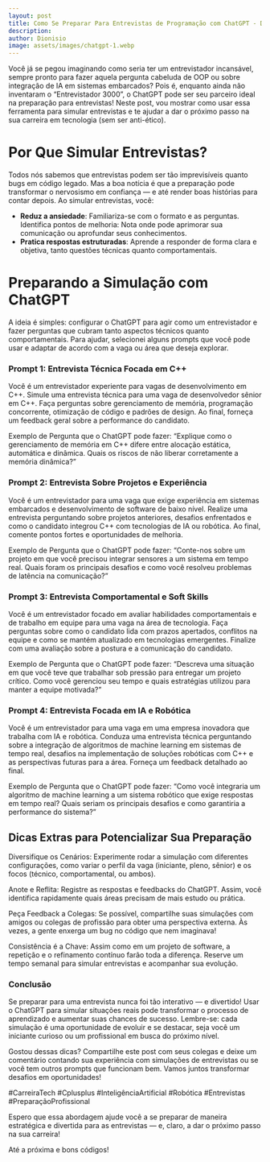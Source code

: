 ```yaml
---
layout: post
title: Como Se Preparar Para Entrevistas de Programação com ChatGPT - Dicas e Prompts
description: 
author: Dionisio
image: assets/images/chatgpt-1.webp
---
```

Você já se pegou imaginando como seria ter um entrevistador incansável, sempre pronto para fazer aquela pergunta cabeluda de OOP ou sobre integração de IA em sistemas embarcados? Pois é, enquanto ainda não inventaram o “Entrevistador 3000”, o ChatGPT pode ser seu parceiro ideal na preparação para entrevistas! Neste post, vou mostrar como usar essa ferramenta para simular entrevistas e te ajudar a dar o próximo passo na sua carreira em tecnologia (sem ser anti-ético).

# Por Que Simular Entrevistas?
Todos nós sabemos que entrevistas podem ser tão imprevisíveis quanto bugs em código legado. Mas a boa notícia é que a preparação pode transformar o nervosismo em confiança — e até render boas histórias para contar depois. Ao simular entrevistas, você:

* **Reduz a ansiedade**: Familiariza-se com o formato e as perguntas.
Identifica pontos de melhoria: Nota onde pode aprimorar sua comunicação ou aprofundar seus conhecimentos.
* **Pratica respostas estruturadas**: Aprende a responder de forma clara e objetiva, tanto questões técnicas quanto comportamentais.

# Preparando a Simulação com ChatGPT
A ideia é simples: configurar o ChatGPT para agir como um entrevistador e fazer perguntas que cubram tanto aspectos técnicos quanto comportamentais. Para ajudar, selecionei alguns prompts que você pode usar e adaptar de acordo com a vaga ou área que deseja explorar.

### Prompt 1: Entrevista Técnica Focada em C++
>
Você é um entrevistador experiente para vagas de desenvolvimento em C++. Simule uma entrevista técnica para uma vaga de desenvolvedor sênior em C++. Faça perguntas sobre gerenciamento de memória, programação concorrente, otimização de código e padrões de design. Ao final, forneça um feedback geral sobre a performance do candidato.

Exemplo de Pergunta que o ChatGPT pode fazer:
“Explique como o gerenciamento de memória em C++ difere entre alocação estática, automática e dinâmica. Quais os riscos de não liberar corretamente a memória dinâmica?”

### Prompt 2: Entrevista Sobre Projetos e Experiência
>
Você é um entrevistador para uma vaga que exige experiência em sistemas embarcados e desenvolvimento de software de baixo nível. Realize uma entrevista perguntando sobre projetos anteriores, desafios enfrentados e como o candidato integrou C++ com tecnologias de IA ou robótica. Ao final, comente pontos fortes e oportunidades de melhoria.

Exemplo de Pergunta que o ChatGPT pode fazer:
“Conte-nos sobre um projeto em que você precisou integrar sensores a um sistema em tempo real. Quais foram os principais desafios e como você resolveu problemas de latência na comunicação?”

### Prompt 3: Entrevista Comportamental e Soft Skills
>
Você é um entrevistador focado em avaliar habilidades comportamentais e de trabalho em equipe para uma vaga na área de tecnologia. Faça perguntas sobre como o candidato lida com prazos apertados, conflitos na equipe e como se mantém atualizado em tecnologias emergentes. Finalize com uma avaliação sobre a postura e a comunicação do candidato.

Exemplo de Pergunta que o ChatGPT pode fazer:
“Descreva uma situação em que você teve que trabalhar sob pressão para entregar um projeto crítico. Como você gerenciou seu tempo e quais estratégias utilizou para manter a equipe motivada?”

### Prompt 4: Entrevista Focada em IA e Robótica
>
Você é um entrevistador para uma vaga em uma empresa inovadora que trabalha com IA e robótica. Conduza uma entrevista técnica perguntando sobre a integração de algoritmos de machine learning em sistemas de tempo real, desafios na implementação de soluções robóticas com C++ e as perspectivas futuras para a área. Forneça um feedback detalhado ao final.

Exemplo de Pergunta que o ChatGPT pode fazer:
“Como você integraria um algoritmo de machine learning a um sistema robótico que exige respostas em tempo real? Quais seriam os principais desafios e como garantiria a performance do sistema?”

## Dicas Extras para Potencializar Sua Preparação
Diversifique os Cenários:
Experimente rodar a simulação com diferentes configurações, como variar o perfil da vaga (iniciante, pleno, sênior) e os focos (técnico, comportamental, ou ambos).

Anote e Reflita:
Registre as respostas e feedbacks do ChatGPT. Assim, você identifica rapidamente quais áreas precisam de mais estudo ou prática.

Peça Feedback a Colegas:
Se possível, compartilhe suas simulações com amigos ou colegas de profissão para obter uma perspectiva externa. Às vezes, a gente enxerga um bug no código que nem imaginava!

Consistência é a Chave:
Assim como em um projeto de software, a repetição e o refinamento contínuo farão toda a diferença. Reserve um tempo semanal para simular entrevistas e acompanhar sua evolução.

### Conclusão
Se preparar para uma entrevista nunca foi tão interativo — e divertido! Usar o ChatGPT para simular situações reais pode transformar o processo de aprendizado e aumentar suas chances de sucesso. Lembre-se: cada simulação é uma oportunidade de evoluir e se destacar, seja você um iniciante curioso ou um profissional em busca do próximo nível.

Gostou dessas dicas? Compartilhe este post com seus colegas e deixe um comentário contando sua experiência com simulações de entrevistas ou se você tem outros prompts que funcionam bem. Vamos juntos transformar desafios em oportunidades!

#CarreiraTech #Cplusplus #InteligênciaArtificial #Robótica #Entrevistas #PreparaçãoProfissional

Espero que essa abordagem ajude você a se preparar de maneira estratégica e divertida para as entrevistas — e, claro, a dar o próximo passo na sua carreira!

Até a próxima e bons códigos!
